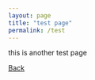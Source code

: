 ```yaml
---
layout: page
title: "test page"
permalink: /test
---
```


this is another test page

[Back](https://jamie-winfield.github.io/)
